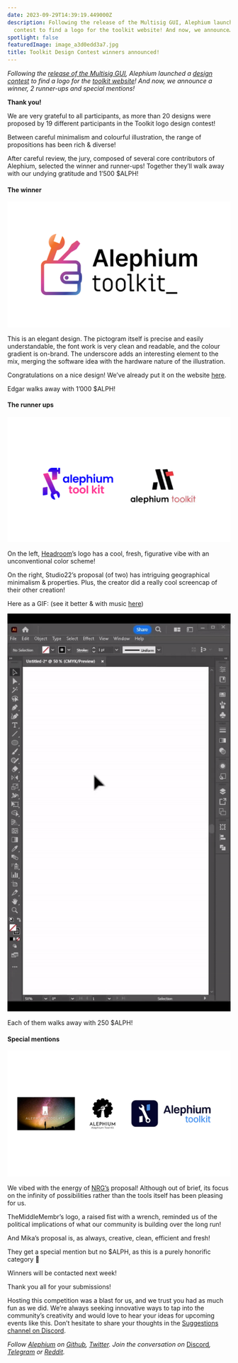 ```yaml
---
date: 2023-09-29T14:39:19.449000Z
description: Following the release of the Multisig GUI, Alephium launched a design
  contest to find a logo for the toolkit website! And now, we announce…
spotlight: false
featuredImage: image_a3d0edd3a7.jpg
title: Toolkit Design Contest winners announced!
---
```


_Following the_ <a href="https://medium.com/@alephium/alephium-multisig-gui-is-here-4b23bec7e2f" data-href="https://medium.com/@alephium/alephium-multisig-gui-is-here-4b23bec7e2f"><em>release of the Multisig GUI</em></a>_, Alephium launched a_ <a href="https://medium.com/@alephium/design-contest-a-logo-for-the-toolkit-website-f7bf7801b03c" data-href="https://medium.com/@alephium/design-contest-a-logo-for-the-toolkit-website-f7bf7801b03c"><em>design contest</em></a> _to find a logo for the_ <a href="https://alephium.github.io/alephium-toolkit/" data-href="https://alephium.github.io/alephium-toolkit/"><em>toolkit website</em></a>_! And now, we announce a winner, 2 runner-ups and special mentions!_

**Thank you!**

We are very grateful to all participants, as more than 20 designs were proposed by 19 different participants in the Toolkit logo design contest!

Between careful minimalism and colourful illustration, the range of propositions has been rich & diverse!

After careful review, the jury, composed of several core contributors of Alephium, selected the winner and runner-ups! Together they’ll walk away with our undying gratitude and 1’500 \$ALPH!

#### **The winner**

![](image_7f9430f81c.jpg)

This is an elegant design. The pictogram itself is precise and easily understandable, the font work is very clean and readable, and the colour gradient is on-brand. The underscore adds an interesting element to the mix, merging the software idea with the hardware nature of the illustration.

Congratulations on a nice design! We’ve already put it on the website <a href="https://alephium.github.io/alephium-toolkit/" data-href="https://alephium.github.io/alephium-toolkit/">here</a>.

Edgar walks away with 1’000 \$ALPH!

#### **The runner ups**

![](image_586fe0bd67.jpg)

On the left, <a href="https://twitter.com/headroomcapital" data-href="https://twitter.com/headroomcapital">Headroom</a>’s logo has a cool, fresh, figurative vibe with an unconventional color scheme!

On the right, Studio22’s proposal (of two) has intriguing geographical minimalism & properties. Plus, the creator did a really cool screencap of their other creation!

Here as a GIF: (see it better & with music <a href="https://www.linkedin.com/feed/update/activity:7110907927535710210" data-href="https://www.linkedin.com/feed/update/activity:7110907927535710210">here</a>)

![](image_68c527b62e.jpg)

Each of them walks away with 250 \$ALPH!

#### **Special mentions**

![](image_b352ff15de.jpg)

We vibed with the energy of <a href="https://twitter.com/NRGResonance" data-href="https://twitter.com/NRGResonance">NRG’s</a> proposal! Although out of brief, its focus on the infinity of possibilities rather than the tools itself has been pleasing for us.

TheMiddleMembr’s logo, a raised fist with a wrench, reminded us of the political implications of what our community is building over the long run!

And Mika’s proposal is, as always, creative, clean, efficient and fresh!

They get a special mention but no \$ALPH, as this is a purely honorific category 🙂

Winners will be contacted next week!

Thank you all for your submissions!

Hosting this competition was a blast for us, and we trust you had as much fun as we did. We’re always seeking innovative ways to tap into the community’s creativity and would love to hear your ideas for upcoming events like this. Don’t hesitate to share your thoughts in the <a href="https://discord.gg/s82ZXRw4Dc" data-href="https://discord.gg/s82ZXRw4Dc">Suggestions channel on Discord</a>.

_Follow [Alephium](/) on_ <a href="https://github.com/alephium/" data-href="https://github.com/alephium/"><em>Github</em></a>_,_ <a href="https://twitter.com/alephium" data-href="https://twitter.com/alephium"><em>Twitter</em></a>_. Join the conversation on_ [Discord](/discord)_,_ <a href="https://t.me/alephiumgroup" data-href="https://t.me/alephiumgroup"><em>Telegram</em></a> _or_ <a href="https://www.reddit.com/r/alephium" data-href="https://www.reddit.com/r/alephium"><em>Reddit</em></a>_._
